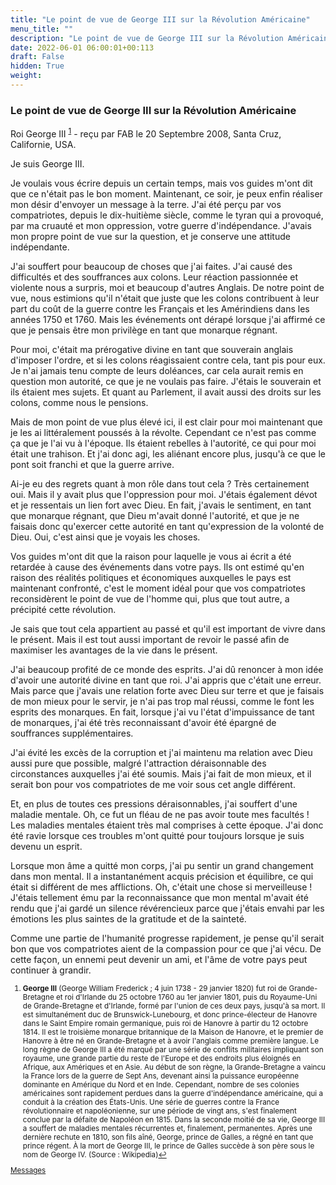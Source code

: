 ```yaml
---
title: "Le point de vue de George III sur la Révolution Américaine"
menu_title: ""
description: "Le point de vue de George III sur la Révolution Américaine"
date: 2022-06-01 06:00:01+00:113
draft: False
hidden: True
weight:
---
```

### Le point de vue de George III sur la Révolution Américaine

Roi George III <sup id="a1">[1](#f1)</sup> - reçu par FAB le 20 Septembre 2008, Santa Cruz, Californie, USA.

Je suis George III.

Je voulais vous écrire depuis un certain temps, mais vos guides m'ont dit que ce n'était pas le bon moment. Maintenant, ce soir, je peux enfin réaliser mon désir d'envoyer un message à la terre.
J'ai été perçu par vos compatriotes, depuis le dix-huitième siècle, comme le tyran qui a provoqué, par ma cruauté et mon oppression, votre guerre d'indépendance. J'avais mon propre point de vue sur la question, et je conserve une attitude indépendante.

J'ai souffert pour beaucoup de choses que j'ai faites. J'ai causé des difficultés et des souffrances aux colons. Leur réaction passionnée et violente nous a surpris, moi et beaucoup d'autres Anglais. De notre point de vue, nous estimions qu'il n'était que juste que les colons contribuent à leur part du coût de la guerre contre les Français et les Amérindiens dans les années 1750 et 1760. Mais les événements ont dérapé lorsque j'ai affirmé ce que je pensais être mon privilège en tant que monarque régnant.

Pour moi, c'était ma prérogative divine en tant que souverain anglais d'imposer l'ordre, et si les colons réagissaient contre cela, tant pis pour eux. Je n'ai jamais tenu compte de leurs doléances, car cela aurait remis en question mon autorité, ce que je ne voulais pas faire. J'étais le souverain et ils étaient mes sujets. Et quant au Parlement, il avait aussi des droits sur les colons, comme nous le pensions.

Mais de mon point de vue plus élevé ici, il est clair pour moi maintenant que je les ai littéralement poussés à la révolte. Cependant ce n'est pas comme ça que je l'ai vu à l'époque. Ils étaient rebelles à l'autorité, ce qui pour moi était une trahison. Et j'ai donc agi, les aliénant encore plus, jusqu'à ce que le pont soit franchi et que la guerre arrive.

Ai-je eu des regrets quant à mon rôle dans tout cela ? Très certainement oui. Mais il y avait plus que l'oppression pour moi. J'étais également dévot et je ressentais un lien fort avec Dieu. En fait, j'avais le sentiment, en tant que monarque régnant, que Dieu m'avait donné l'autorité, et que je ne faisais donc qu'exercer cette autorité en tant qu'expression de la volonté de Dieu. Oui, c'est ainsi que je voyais les choses.

Vos guides m'ont dit que la raison pour laquelle je vous ai écrit a été retardée à cause des événements dans votre pays. Ils ont estimé qu'en raison des réalités politiques et économiques auxquelles le pays est maintenant confronté, c'est le moment idéal pour que vos compatriotes reconsidèrent le point de vue de l'homme qui, plus que tout autre, a précipité cette révolution.

Je sais que tout cela appartient au passé et qu'il est important de vivre dans le présent. Mais il est tout aussi important de revoir le passé afin de maximiser les avantages de la vie dans le présent.

J'ai beaucoup profité de ce monde des esprits. J'ai dû renoncer à mon idée d'avoir une autorité divine en tant que roi. J'ai appris que c'était une erreur. Mais parce que j'avais une relation forte avec Dieu sur terre et que je faisais de mon mieux pour le servir, je n'ai pas trop mal réussi, comme le font les esprits des monarques. En fait, lorsque j'ai vu l'état d'impuissance de tant de monarques, j'ai été très reconnaissant d'avoir été épargné de souffrances supplémentaires.

J'ai évité les excès de la corruption et j'ai maintenu ma relation avec Dieu aussi pure que possible, malgré l'attraction déraisonnable des circonstances auxquelles j'ai été soumis. Mais j'ai fait de mon mieux, et il serait bon pour vos compatriotes de me voir sous cet angle différent.

Et, en plus de toutes ces pressions déraisonnables, j'ai souffert d'une maladie mentale. Oh, ce fut un fléau de ne pas avoir toute mes facultés ! Les maladies mentales étaient très mal comprises à cette époque. J'ai donc été ravie lorsque ces troubles m'ont quitté pour toujours lorsque je suis devenu un esprit.

Lorsque mon âme a quitté mon corps, j'ai pu sentir un grand changement dans mon mental. Il a instantanément acquis précision et équilibre, ce qui était si différent de mes afflictions. Oh, c'était une chose si merveilleuse ! J'étais tellement ému par la reconnaissance que mon mental m'avait été rendu que j'ai gardé un silence révérencieux parce que j'étais envahi par les émotions les plus saintes de la gratitude et de la sainteté.

Comme une partie de l'humanité progresse rapidement, je pense qu'il serait bon que vos compatriotes aient de la compassion pour ce que j'ai vécu. De cette façon, un ennemi peut devenir un ami, et l'âme de votre pays peut continuer à grandir.
<small>

1. <large id="f1"> **George III** (George William Frederick ; 4 juin 1738 - 29 janvier 1820) fut roi de Grande-Bretagne et roi d'Irlande du 25 octobre 1760 au 1er janvier 1801, puis du Royaume-Uni de Grande-Bretagne et d'Irlande, formé par l'union de ces deux pays, jusqu'à sa mort. Il est simultanément duc de Brunswick-Lunebourg, et donc prince-électeur de Hanovre dans le Saint Empire romain germanique, puis roi de Hanovre à partir du 12 octobre 1814. Il est le troisième monarque britannique de la Maison de Hanovre, et le premier de Hanovre à être né en Grande-Bretagne et à avoir l'anglais comme première langue. Le long règne de George III a été marqué par une série de conflits militaires impliquant son royaume, une grande partie du reste de l'Europe et des endroits plus éloignés en Afrique, aux Amériques et en Asie. Au début de son règne, la Grande-Bretagne a vaincu la France lors de la guerre de Sept Ans, devenant ainsi la puissance européenne dominante en Amérique du Nord et en Inde. Cependant, nombre de ses colonies américaines sont rapidement perdues dans la guerre d'indépendance américaine, qui a conduit à la création des États-Unis. Une série de guerres contre la France révolutionnaire et napoléonienne, sur une période de vingt ans, s'est finalement conclue par la défaite de Napoléon en 1815. Dans la seconde moitié de sa vie, George III a souffert de maladies mentales récurrentes et, finalement, permanentes. Après une dernière rechute en 1810, son fils aîné, George, prince de Galles, a régné en tant que prince régent. À la mort de George III, le prince de Galles succède à son père sous le nom de George IV. (Source : Wikipedia)[↩](#a1)

[Messages](/fr-contemporary-messages/fr-contemporary-messages-by-date-order/fr-contemporary-messages-2008)